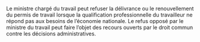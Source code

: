 Le ministre chargé du travail peut refuser la délivrance ou le renouvellement du permis de travail lorsque la qualification professionnelle du travailleur ne répond pas aux besoins de l’économie nationale.
Le refus opposé par le ministre du travail peut faire l’objet des recours ouverts par le droit commun contre les décisions administratives.